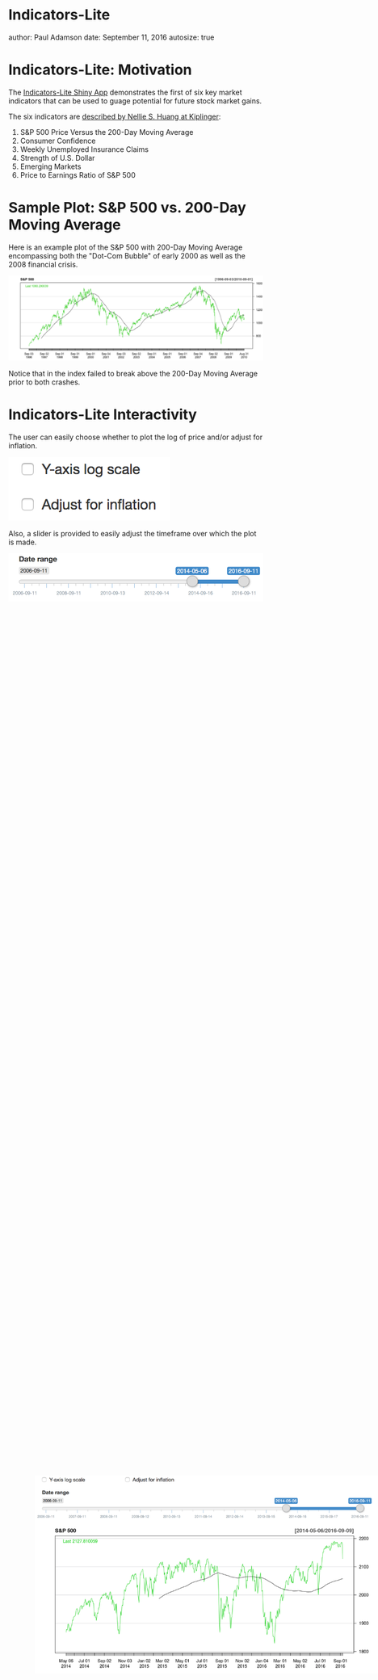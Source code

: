 Indicators-Lite
========================================================
author: Paul Adamson
date: September 11, 2016
autosize: true

<style>
.midcenter {
    position: absolute;
    top: 80%;
    left: 50%;
}
</style>

<div class="midcenter" style="margin-left:-200px; margin-top:-200px; height: auto; width: auto; max-width: 700px; max-height: 300px;">
<img src="figures/example.tiff"></img>
</div>

Indicators-Lite: Motivation
========================================================

The [Indicators-Lite Shiny App](https://padamson.shinyapps.io/Indicators-Lite/)
demonstrates the first of six key market indicators that can be used to 
guage potential for future stock market gains.

The six indicators are [described by Nellie S. Huang at 
Kiplinger](http://www.kiplinger.com/slideshow/investing/T052-S001-6-key-stock-market-indicators-to-watch-slide-show/index.html#VEQZcU4oQ5l0MEIz.99):

1. S&P 500 Price Versus the 200-Day Moving Average
2. Consumer Confidence
3. Weekly Unemployed Insurance Claims
4. Strength of U.S. Dollar
5. Emerging Markets
6. Price to Earnings Ratio of S&P 500

Sample Plot: S&P 500 vs. 200-Day Moving Average
========================================================

Here is an example plot of the S&P 500 
with 200-Day Moving Average encompassing both the "Dot-Com 
Bubble" of early 2000 as well as the 2008 financial crisis.

![plot of chunk unnamed-chunk-1](indicators-lite-pitch-figure/unnamed-chunk-1-1.png)

Notice that in the index failed to break above the 200-Day 
Moving Average prior to both crashes.

Indicators-Lite Interactivity
========================================================
The user can easily choose whether to plot the log of price and/or adjust 
for inflation. 

![log scale and inflation adjustment radio boxes](figures/options.tiff)

Also, a slider is provided to easily adjust the timeframe over which
the plot is made.

![slider](figures/slider.tiff)
